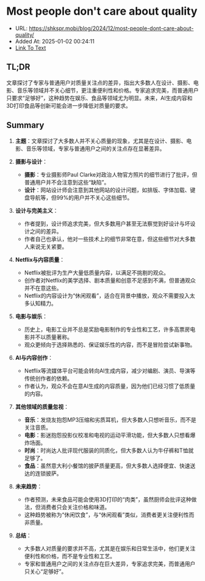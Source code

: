 # Most people don't care about quality
- URL: https://shkspr.mobi/blog/2024/12/most-people-dont-care-about-quality/
- Added At: 2025-01-02 00:24:11
- [Link To Text](2025-01-02-most-people-don't-care-about-quality_raw.md)

## TL;DR
文章探讨了专家与普通用户对质量关注点的差异，指出大多数人在设计、摄影、电影、音乐等领域并不关心细节，更注重便利性和价格。专家追求完美，而普通用户只要求“足够好”，这种趋势在娱乐、食品等领域尤为明显。未来，AI生成内容和3D打印食品等创新可能会进一步降低对质量的要求。

## Summary
1. **主题**：文章探讨了大多数人并不关心质量的现象，尤其是在设计、摄影、电影、音乐等领域，专家与普通用户之间的关注点存在显著差异。

2. **摄影与设计**：
   - **摄影**：专业摄影师Paul Clarke对政治人物官方照片的细节进行了批评，但普通用户并不会注意到这些“缺陷”。
   - **设计**：网站设计师会注意到其他网站的设计问题，如排版、字体加载、键盘导航等，但99%的用户并不关心这些细节。

3. **设计与完美主义**：
   - 作者提到，设计师追求完美，但大多数用户甚至无法察觉到好设计与坏设计之间的差异。
   - 作者自己也承认，他对一些技术上的细节非常在意，但这些细节对大多数人来说无关紧要。

4. **Netflix与内容质量**：
   - Netflix被批评为生产大量低质量内容，以满足不挑剔的观众。
   - 创作者对Netflix的美学选择、剧本质量和创意不足感到不满，但普通观众并不在意这些。
   - Netflix的内容设计为“休闲观看”，适合在背景中播放，观众不需要投入太多认知精力。

5. **电影与娱乐**：
   - 历史上，电影工业并不总是奖励电影制作的专业性和工艺，许多高票房电影并不以质量著称。
   - 观众更倾向于选择熟悉的、保证娱乐性的内容，而不是冒险尝试新事物。

6. **AI与内容创作**：
   - Netflix等流媒体平台可能会转向AI生成内容，减少对编剧、演员、导演等传统创作者的依赖。
   - 作者认为，观众不会在意AI生成的内容质量，因为他们已经习惯了低质量的内容。

7. **其他领域的质量忽视**：
   - **音乐**：发烧友抱怨MP3压缩和劣质耳机，但大多数人只想听音乐，而不是关注音质。
   - **电影**：影迷抱怨投影仪校准和电视的运动平滑功能，但大多数人只想看爆炸场面。
   - **时尚**：时尚达人批评现代服装的同质化，但大多数人认为牛仔裤和T恤就足够了。
   - **食品**：虽然意大利小餐馆的披萨质量更高，但大多数人选择便宜、快速送达的连锁披萨。

8. **未来趋势**：
   - 作者预测，未来食品可能会使用3D打印的“肉类”，虽然厨师会批评这种做法，但消费者只会关注价格和味道。
   - 这种趋势被称为“休闲饮食”，与“休闲观看”类似，消费者更关注便利性而非质量。

9. **总结**：
   - 大多数人对质量的要求并不高，尤其是在娱乐和日常生活中，他们更关注便利性和价格，而不是专业性和工艺。
   - 专家和普通用户之间的关注点存在巨大差异，专家追求完美，而普通用户只关心“足够好”。
